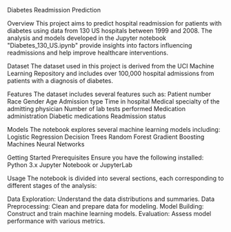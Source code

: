 Diabetes Readmission Prediction

Overview
This project aims to predict hospital readmission for patients with diabetes using data from 130 US hospitals between 1999 and 2008. 
The analysis and models developed in the Jupyter notebook "Diabetes_130_US.ipynb" provide insights into factors influencing readmissions and help improve healthcare interventions.

Dataset
The dataset used in this project is derived from the UCI Machine Learning Repository and includes over 100,000 hospital admissions from patients with a diagnosis of diabetes.


Features
The dataset includes several features such as:
Patient number
Race
Gender
Age
Admission type
Time in hospital
Medical specialty of the admitting physician
Number of lab tests performed
Medication administration
Diabetic medications
Readmission status

Models
The notebook explores several machine learning models including:
Logistic Regression
Decision Trees
Random Forest
Gradient Boosting Machines
Neural Networks


Getting Started
Prerequisites
Ensure you have the following installed:
Python 3.x
Jupyter Notebook or JupyterLab

Usage
The notebook is divided into several sections, each corresponding to different stages of the analysis:

Data Exploration: Understand the data distributions and summaries.
Data Preprocessing: Clean and prepare data for modeling.
Model Building: Construct and train machine learning models.
Evaluation: Assess model performance with various metrics.
